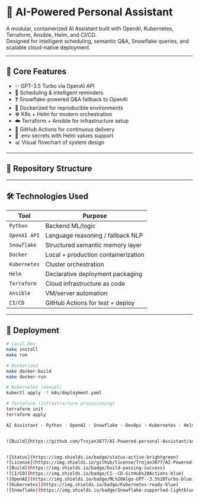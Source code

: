 # 🤖 AI-Powered Personal Assistant

A modular, containerized AI Assistant built with OpenAI, Kubernetes, Terraform, Ansible, Helm, and CI/CD.  
Designed for intelligent scheduling, semantic Q&A, Snowflake queries, and scalable cloud-native deployment.

---

## 🧠 Core Features

- ✨ GPT-3.5 Turbo via OpenAI API
- 📅 Scheduling & intelligent reminders
- ❓ Snowflake-powered Q&A fallback to OpenAI
- 🐳 Dockerized for reproducible environments
- ☸️ K8s + Helm for modern orchestration
- ☁️ Terraform + Ansible for infrastructure setup
- 🔁 GitHub Actions for continuous delivery
- 🔐 .env secrets with Helm values support
- 📊 Visual flowchart of system design

---

## 📂 Repository Structure


---

## 🛠️ Technologies Used

| Tool           | Purpose                                   |
|----------------|-------------------------------------------|
| `Python`       | Backend ML/logic                          |
| `OpenAI API`   | Language reasoning / fallback NLP         |
| `Snowflake`    | Structured semantic memory layer          |
| `Docker`       | Local + production containerization       |
| `Kubernetes`   | Cluster orchestration                     |
| `Helm`         | Declarative deployment packaging          |
| `Terraform`    | Cloud infrastructure as code              |
| `Ansible`      | VM/server automation                      |
| `CI/CD`        | GitHub Actions for test + deploy          |

---

## 🚀 Deployment

```bash
# Local Dev
make install
make run

# Dockerized
make docker-build
make docker-run

# Kubernetes (manual)
kubectl apply -f k8s/deployment.yaml

# Terraform (infrastructure provisioning)
terraform init
terraform apply

AI Assistant · Python · OpenAI · Snowflake · DevOps · Kubernetes · Helm · Terraform · Ansible · CI/CD · LLM · GitHub Actions · Docker · Cloud Deployment


![Build](https://github.com/Trojan3877/AI-Powered-personal-Assistant/actions/workflows/ci-cd.yml/badge.svg)


![Status](https://img.shields.io/badge/status-active-brightgreen)
![License](https://img.shields.io/github/license/Trojan3877/AI-Powered-personal-Assistant)
![Build](https://img.shields.io/badge/build-passing-success)
![CI/CD](https://img.shields.io/badge/CI--CD-GitHub%20Actions-blue)
![OpenAI](https://img.shields.io/badge/ML%20Algo-GPT--3.5%20Turbo-blue)
![Kubernetes](https://img.shields.io/badge/Kubernetes-ready-blue)
![Snowflake](https://img.shields.io/badge/Snowflake-supported-lightblue)
